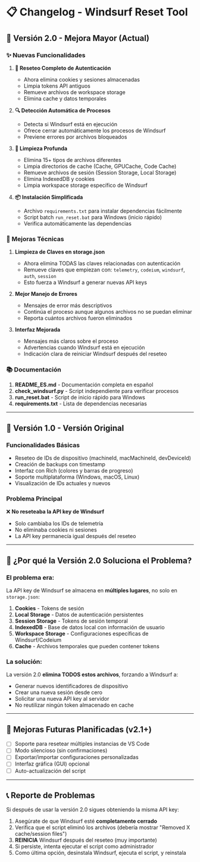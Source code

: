 # 📋 Changelog - Windsurf Reset Tool

## 🎉 Versión 2.0 - Mejora Mayor (Actual)

### ✨ Nuevas Funcionalidades

1. **🔐 Reseteo Completo de Autenticación**
   - Ahora elimina cookies y sesiones almacenadas
   - Limpia tokens API antiguos
   - Remueve archivos de workspace storage
   - Elimina cache y datos temporales

2. **🔍 Detección Automática de Procesos**
   - Detecta si Windsurf está en ejecución
   - Ofrece cerrar automáticamente los procesos de Windsurf
   - Previene errores por archivos bloqueados

3. **🧹 Limpieza Profunda**
   - Elimina 15+ tipos de archivos diferentes
   - Limpia directorios de cache (Cache, GPUCache, Code Cache)
   - Remueve archivos de sesión (Session Storage, Local Storage)
   - Elimina IndexedDB y cookies
   - Limpia workspace storage específico de Windsurf

4. **📦 Instalación Simplificada**
   - Archivo `requirements.txt` para instalar dependencias fácilmente
   - Script batch `run_reset.bat` para Windows (inicio rápido)
   - Verifica automáticamente las dependencias

### 🔧 Mejoras Técnicas

1. **Limpieza de Claves en storage.json**
   - Ahora elimina TODAS las claves relacionadas con autenticación
   - Remueve claves que empiezan con: `telemetry`, `codeium`, `windsurf`, `auth`, `session`
   - Esto fuerza a Windsurf a generar nuevas API keys

2. **Mejor Manejo de Errores**
   - Mensajes de error más descriptivos
   - Continúa el proceso aunque algunos archivos no se puedan eliminar
   - Reporta cuántos archivos fueron eliminados

3. **Interfaz Mejorada**
   - Mensajes más claros sobre el proceso
   - Advertencias cuando Windsurf está en ejecución
   - Indicación clara de reiniciar Windsurf después del reseteo

### 📚 Documentación

1. **README_ES.md** - Documentación completa en español
2. **check_windsurf.py** - Script independiente para verificar procesos
3. **run_reset.bat** - Script de inicio rápido para Windows
4. **requirements.txt** - Lista de dependencias necesarias

---

## 📌 Versión 1.0 - Versión Original

### Funcionalidades Básicas

- Reseteo de IDs de dispositivo (machineId, macMachineId, devDeviceId)
- Creación de backups con timestamp
- Interfaz con Rich (colores y barras de progreso)
- Soporte multiplataforma (Windows, macOS, Linux)
- Visualización de IDs actuales y nuevos

### Problema Principal

❌ **No reseteaba la API key de Windsurf**
- Solo cambiaba los IDs de telemetría
- No eliminaba cookies ni sesiones
- La API key permanecía igual después del reseteo

---

## 🔄 ¿Por qué la Versión 2.0 Soluciona el Problema?

### El problema era:
La API key de Windsurf se almacena en **múltiples lugares**, no solo en `storage.json`:

1. **Cookies** - Tokens de sesión
2. **Local Storage** - Datos de autenticación persistentes
3. **Session Storage** - Tokens de sesión temporal
4. **IndexedDB** - Base de datos local con información de usuario
5. **Workspace Storage** - Configuraciones específicas de Windsurf/Codeium
6. **Cache** - Archivos temporales que pueden contener tokens

### La solución:
La versión 2.0 **elimina TODOS estos archivos**, forzando a Windsurf a:
- Generar nuevos identificadores de dispositivo
- Crear una nueva sesión desde cero
- Solicitar una nueva API key al servidor
- No reutilizar ningún token almacenado en cache

---

## 🚀 Mejoras Futuras Planificadas (v2.1+)

- [ ] Soporte para resetear múltiples instancias de VS Code
- [ ] Modo silencioso (sin confirmaciones)
- [ ] Exportar/importar configuraciones personalizadas
- [ ] Interfaz gráfica (GUI) opcional
- [ ] Auto-actualización del script

---

## 📞 Reporte de Problemas

Si después de usar la versión 2.0 sigues obteniendo la misma API key:

1. Asegúrate de que Windsurf esté **completamente cerrado**
2. Verifica que el script eliminó los archivos (debería mostrar "Removed X cache/session files")
3. **REINICIA** Windsurf después del reseteo (muy importante)
4. Si persiste, intenta ejecutar el script como administrador
5. Como última opción, desinstala Windsurf, ejecuta el script, y reinstala
